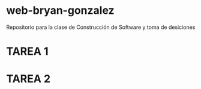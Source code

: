 # web-bryan-gonzalez
Repositorio para la clase de Construcción de Software y toma de desiciones
# TAREA 1
# TAREA 2
